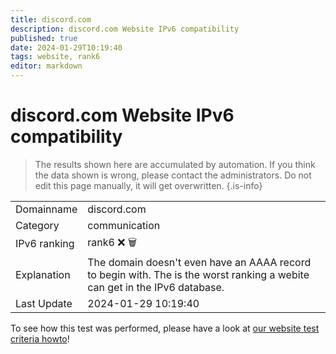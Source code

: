```yaml
---
title: discord.com
description: discord.com Website IPv6 compatibility
published: true
date: 2024-01-29T10:19:40
tags: website, rank6
editor: markdown
---
```


# discord.com Website IPv6 compatibility

> The results shown here are accumulated by automation. If you think the data shown is wrong, please contact the administrators. 
> Do not edit this page manually, it will get overwritten.
{.is-info}


|   |   |
| - | - |
| Domainname | discord.com
| Category | communication |
| IPv6 ranking | rank6 :x: :wastebasket: |
| Explanation | The domain doesn't even have an AAAA record to begin with. The is the worst ranking a webite can get in the IPv6 database. |
| Last Update | 2024-01-29 10:19:40 |

To see how this test was performed, please have a look at [our website test criteria howto](/howto/testcriteria/website)!

